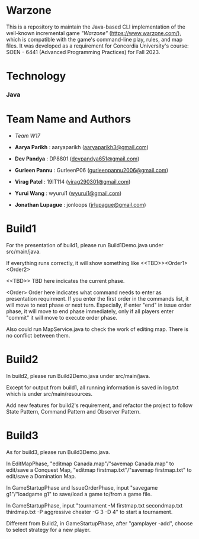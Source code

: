 # Warzone
This is a repository to maintain the Java-based CLI implementation of the well-known incremental game *"Warzone"* (https://www.warzone.com/), which is compatible with the game's command-line play, rules, and map files. It was developed as a requirement for Concordia University's course: SOEN - 6441 (Advanced Programming Practices) for Fall 2023.

# Technology
### Java

# Team Name and Authors
- *Team W17*

- **Aarya Parikh**       : aaryaparikh   (aaryaparikh3@gmail.com)
- **Dev Pandya**         : DP8801        (devpandya651@gmail.com)
- **Gurleen Pannu**      : GurleenP06    (gurleenpannu2006@gmail.com)
- **Virag Patel**        : 19IT114       (virag290301@gmail.com)
- **Yurui Wang**         : wyurui1       (wyurui1@gmail.com)
- **Jonathan Lupague**   : jonloops      (jrlupague@gmail.com)

# Build1
For the presentation of build1, please run Build1Demo.java under src/main/java.

If everything runs correctly, it will show something like \<\<TBD\>\>\<Order1\>\<Order2\>

\<\<TBD\>\> TBD here indicates the current phase.

\<Order\> Order here indicates what command needs to enter as presentation requirment. If you enter the first order in the commands list, it will move to next phase or next turn. Especially, if enter "end" in issue order phase, it will move to end phase immediately, only if all players enter "commit" it will  move to execute order phase.

Also could run MapService.java to check the work of editing map. There is no conflict between them.

# Build2
In build2, please run Build2Demo.java under src/main/java.

Except for output from build1, all running information is saved in log.txt which is under src/main/resources.

Add new features for build2's requirement, and refactor the project to follow State Pattern, Command Pattern and Observer Pattern.

# Build3
As for build3, please run Build3Demo.java.

In EditMapPhase, "editmap Canada.map"/"savemap Canada.map" to edit/save a Conquest Map, "editmap firstmap.txt"/"savemap firstmap.txt" to edit/save a Domination Map.

In GameStartupPhase and IssueOrderPhase, input "savegame g1"/"loadgame g1" to save/load a game to/from a game file.

In GameStartupPhase, input "tournament -M firstmap.txt secondmap.txt thirdmap.txt -P aggressive cheater -G 3 -D 4" to start a tournament.

Different from Build2, in GameStartupPhase, after "gamplayer -add", choose to select strategy for a new player.
